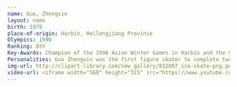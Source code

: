 ```yaml
---
name: Guo, Zhengxin
layout: name
birth: 1979
place-of-origin: Harbin, Heilongjiang Province
Olympics: 1998
Ranking: 8th
Key-Awards: Champion of the 1996 Asian Winter Games in Harbin and the 9th National Winter Games
Personalities: Guo Zhengxin was the first figure skater to complete two quad toeloop jumps in the free program. At the Nagano Winter Olympics, Guo became the first athlete in the history of the Winter Olympics to complete  two quad jumps in a competition, including a quad toeloop and a quad toeloop double jump combination.
img-url: http://clipart-library.com/new_gallery/832007_ice-skate-png.png
video-url: <iframe width="560" height="315" src="https://www.youtube.com/embed/SX499ZyEVLY" title="YouTube video player" frameborder="0" allow="accelerometer; autoplay; clipboard-write; encrypted-media; gyroscope; picture-in-picture" allowfullscreen></iframe>
---
```

